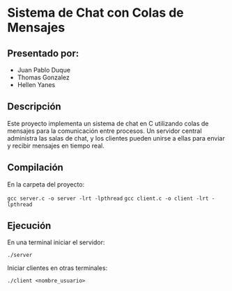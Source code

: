 # Sistema de Chat con Colas de Mensajes

## Presentado por: 
- Juan Pablo Duque 
- Thomas Gonzalez
- Hellen Yanes 

## Descripción
Este proyecto implementa un sistema de chat en C  utilizando colas de mensajes para la comunicación entre procesos.
Un servidor central administra las salas de chat, y los clientes pueden unirse a ellas para enviar y recibir mensajes en tiempo real.

## Compilación
En la carpeta del proyecto:

``` gcc server.c -o server -lrt -lpthread ```
``` gcc client.c -o client -lrt -lpthread ```

## Ejecución 
En una terminal iniciar el servidor: 

``` ./server ```

Iniciar clientes en otras terminales:

``` ./client <nombre_usuario> ```
